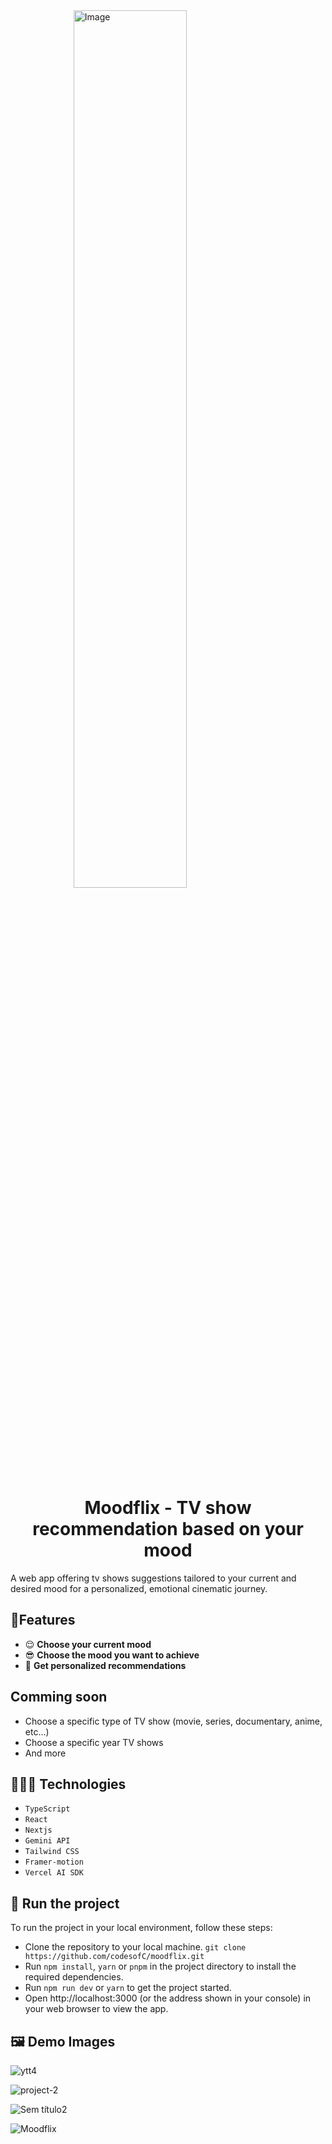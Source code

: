 <img style="display: block; margin-left: auto; margin-right: auto; width: 60%;" src="https://github.com/user-attachments/assets/1a71cf72-ba5b-4c87-b5bc-8b2997cc2d5f" alt="Image">

<h1 style="text-align: center;"> Moodflix - TV show recommendation based on your mood </h1>

A web app offering tv shows suggestions tailored to your current and desired mood for a personalized, emotional cinematic journey.

## 🎈Features
- 😌 **Choose your current mood**
-  😎 **Choose the mood you want to achieve**
-  💌 **Get personalized recommendations**

## Comming soon
- Choose a specific type of TV show (movie, series, documentary, anime, etc...)
- Choose a specific year TV shows 
- And more

## 👩🏾‍💻 Technologies
- `TypeScript`
- `React`
- `Nextjs`
- `Gemini API`
- `Tailwind CSS`
- `Framer-motion`
-  `Vercel AI SDK`

## 🚦 Run the project
To run the project in your local environment, follow these steps:
- Clone the repository to your local machine. `git clone https://github.com/codesofC/moodflix.git`
- Run `npm install`, `yarn` or `pnpm` in the project directory to install the required dependencies.
- Run `npm run dev` or `yarn` to get the project started.
- Open http://localhost:3000 (or the address shown in your console) in your web browser to view the app.
  
## 🖼 Demo Images
![ytt4](https://github.com/user-attachments/assets/fb1957fe-fa01-4231-b898-b545be022f78)

![project-2](https://github.com/user-attachments/assets/0b07ae06-8c1f-47e8-b113-cf4306ba5ae9)

![Sem título2](https://github.com/user-attachments/assets/42fe849a-ad13-4000-b4c2-496ce8f73428)


![Moodflix](https://github.com/user-attachments/assets/25102cfa-d768-40f2-a248-a4fef7474660)



